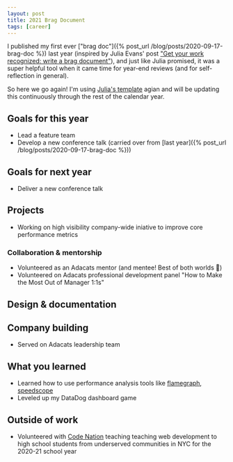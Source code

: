 ```yaml
---
layout: post
title: 2021 Brag Document
tags: [career]
---
```


I published my first ever ["brag doc"]({% post_url /blog/posts/2020-09-17-brag-doc %}) last year (inspired by Julia Evans' post ["Get your work recognized: write a brag document"](https://jvns.ca/blog/brag-documents)), and just like Julia promised, it was a super helpful tool when it came time for year-end reviews (and for self-reflection in general).

So here we go again! I'm using [Julia's template](https://jvns.ca/blog/brag-documents/#template) agian and will be updating this continuously through the rest of the calendar year.

## Goals for this year

<!--
List your major goals here! Sharing your goals with your manager & coworkers is really nice because it helps them see how they can support you in accomplishing those goals!
-->

- Lead a feature team
- Develop a new conference talk (carried over from [last year]({% post_url /blog/posts/2020-09-17-brag-doc %}))

## Goals for next year

<!--
If it's getting towards the end of the year, maybe start writing down what you think your goals for next year might be.
-->

- Deliver a new conference talk

## Projects

<!--
For each one, go through:

- What your contributions were (did you come up with the design? Which components did you build? Was there some useful insight like "wait, we can cut scope and do what we want by doing way less work" that you came up with?)
- The impact of the project - who was it for? Are there numbers you can attach to it? (saved X dollars? shipped new feature that has helped sell Y big deals? Improved performance by X%? Used by X internal users every day?). Did it support some important non-numeric company goal (required to pass an audit? helped retain an important user?)

Remember: don't forget to explain what the results of you work actually were! It's often important to go back a few months later and fill in what actually happened after you launched the project.
-->

- Working on high visibility company-wide iniative to improve core performance metrics


### Collaboration & mentorship

<!--
Examples of things in this category:

- Helping others in an area you're an expert in (like "other engineers regularly ask me for one-off help solving weird bugs in their CSS" or "quoting from the C standard at just the right moment")
- Mentoring interns / helping new team members get started
- Writing really clear emails/meeting notes
- Foundational code that other people built on top of
- Improving monitoring / dashboards / on call
- Any code review that you spent a particularly long time on / that you think was especially important
- Important questions you answered ("helped Risha from OTHER_TEAM with a lot of questions related to Y")
- Mentoring someone on a project ("gave Ben advice from time to time on leading his first big project")
- Giving an internal talk or workshop
-->

- Volunteered as an Adacats mentor (and mentee! Best of both worlds 🙌)
- Volunteered on Adacats professional development panel "How to Make the Most Out of Manager 1:1s"


## Design & documentation

<!--
List design docs & documentation that you worked on

Design docs: I usually just say "wrote design for X" or "reviewed design for X"

Documentation: maybe briefly explain the goal behind this documentation (for example "we were getting a lot of questions about X, so I documented it and now we can answer the questions more quickly")
-->


## Company building

<!--
This is a category we have at work - it basically means "things you did to help the company overall, not just your project / team". Some things that go in here:

- Going above & beyond with interviewing or recruiting (doing campus recruiting, etc)
- Improving important processes, like the interview process or writing better onboarding materials
-->

- Served on Adacats leadership team

## What you learned

<!--
Try listing important things you learned or skills you've acquired recently! Some examples of skills you might be learning or improving:

- how to do performance analysis & make code run faster
internals of an important piece of software (like the JVM or Postgres or Linux)
- how to use a library (like React)
- how to use an important tool (like the command line or Firefox dev tools)
- about a specific area of programming (like localization or timezones)
- an area like product management / UX design
- how to write a clear design doc
- a new programming language

It's really easy to lose track of what skills you're learning, and usually when I reflect on this I realize I learned a lot more than I thought and also notice things that I'm not learning that I wish I was.
-->

- Learned how to use performance analysis tools like [flamegraph](https://github.com/brendangregg/FlameGraph), [speedscope](https://github.com/jlfwong/speedscope)
- Leveled up my DataDog dashboard game


## Outside of work

<!--
It's also often useful to track accomplishments outside of work, like:

- blog posts
- talks/panels
- open source work
- Industry recognition
-->

- Volunteered with [Code Nation](https://codenation.org/volunteers/) teaching teaching web development to high school students from underserved communities in NYC for the 2020-21 school year
